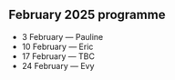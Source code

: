 ## February 2025 programme

* 3 February — Pauline
* 10 February — Eric
* 17 February — TBC
* 24 February — Evy

